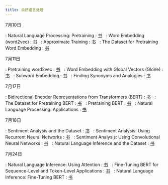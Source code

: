 ```yaml
---
title: 自然语言处理
---
```


7月10日

: Natural Language Processing: Pretraining
  : [<span class="iconfont icon-xiaoshuo-copy"></span> 书](https://zh-v2.d2l.ai/chapter_natural-language-processing-pretraining/index.html) &nbsp;
: Word Embedding (word2vec)
  : [<span class="iconfont icon-xiaoshuo-copy"></span> 书](https://zh-v2.d2l.ai/chapter_natural-language-processing-pretraining/word2vec.html) &nbsp;
: Approximate Training
  : [<span class="iconfont icon-xiaoshuo-copy"></span> 书](https://zh-v2.d2l.ai/chapter_natural-language-processing-pretraining/approx-training.html) &nbsp;
: The Dataset for Pretraining Word Embedding
  : [<span class="iconfont icon-xiaoshuo-copy"></span> 书](https://zh-v2.d2l.ai/chapter_natural-language-processing-pretraining/word-embedding-dataset.html) &nbsp;

7月11日

: Pretraining word2vec
  : [<span class="iconfont icon-xiaoshuo-copy"></span> 书](https://zh-v2.d2l.ai/chapter_natural-language-processing-pretraining/word2vec-pretraining.html) &nbsp;
: Word Embedding with Global Vectors (GloVe)
  : [<span class="iconfont icon-xiaoshuo-copy"></span> 书](https://zh-v2.d2l.ai/chapter_natural-language-processing-pretraining/glove.html) &nbsp;
: Subword Embedding
  : [<span class="iconfont icon-xiaoshuo-copy"></span> 书](https://zh-v2.d2l.ai/chapter_natural-language-processing-pretraining/subword-embedding.html) &nbsp;
: Finding Synonyms and Analogies
  : [<span class="iconfont icon-xiaoshuo-copy"></span> 书](https://zh-v2.d2l.ai/chapter_natural-language-processing-pretraining/similarity-analogy.html) &nbsp;

7月17日

: Bidirectional Encoder Representations from Transformers (BERT)
  : [<span class="iconfont icon-xiaoshuo-copy"></span> 书](https://zh-v2.d2l.ai/chapter_natural-language-processing-pretraining/bert.html) &nbsp;
: The Dataset for Pretraining BERT
  : [<span class="iconfont icon-xiaoshuo-copy"></span> 书](https://zh-v2.d2l.ai/chapter_natural-language-processing-pretraining/bert-dataset.html) &nbsp;
: Pretraining BERT
  : [<span class="iconfont icon-xiaoshuo-copy"></span> 书](https://zh-v2.d2l.ai/chapter_natural-language-processing-pretraining/bert-pretraining.html) &nbsp;
: Natural Language Processing: Applications
  : [<span class="iconfont icon-xiaoshuo-copy"></span> 书](https://zh-v2.d2l.ai/chapter_natural-language-processing-applications/index.html) &nbsp;

7月18日

: Sentiment Analysis and the Dataset
  : [<span class="iconfont icon-xiaoshuo-copy"></span> 书](https://zh-v2.d2l.ai/chapter_natural-language-processing-applications/sentiment-analysis-and-dataset.html) &nbsp;
: Sentiment Analysis: Using Recurrent Neural Networks
  : [<span class="iconfont icon-xiaoshuo-copy"></span> 书](https://zh-v2.d2l.ai/chapter_natural-language-processing-applications/sentiment-analysis-rnn.html) &nbsp;
: Sentiment Analysis: Using Convolutional Neural Networks
  : [<span class="iconfont icon-xiaoshuo-copy"></span> 书](https://zh-v2.d2l.ai/chapter_natural-language-processing-applications/sentiment-analysis-cnn.html) &nbsp;
: Natural Language Inference and the Dataset
  : [<span class="iconfont icon-xiaoshuo-copy"></span> 书](https://zh-v2.d2l.ai/chapter_natural-language-processing-applications/natural-language-inference-and-dataset.html) &nbsp;

7月24日

: Natural Language Inference: Using Attention
  : [<span class="iconfont icon-xiaoshuo-copy"></span> 书](https://zh-v2.d2l.ai/chapter_natural-language-processing-applications/natural-language-inference-attention.html) &nbsp;
: Fine-Tuning BERT for Sequence-Level and Token-Level Applications
  : [<span class="iconfont icon-xiaoshuo-copy"></span> 书](https://zh-v2.d2l.ai/chapter_natural-language-processing-applications/finetuning-bert.html) &nbsp;
: Natural Language Inference: Fine-Tuning BERT
  : [<span class="iconfont icon-xiaoshuo-copy"></span> 书](https://zh-v2.d2l.ai/chapter_natural-language-processing-applications/natural-language-inference-bert.html) &nbsp;
